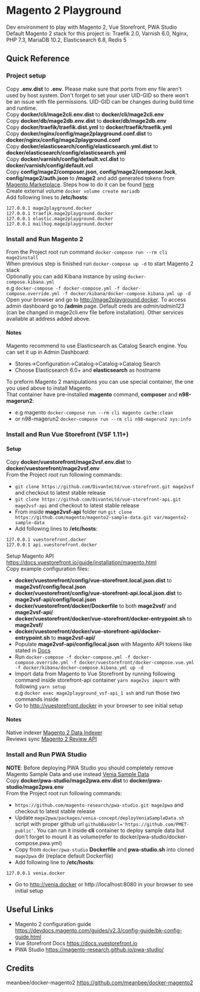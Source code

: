 # Magento 2 Playground   
Dev environment to play with Magento 2, Vue Storefront, PWA Studio   
Default Magento 2 stack for this project is: Traefik 2.0, Varnish 6.0, Nginx, PHP 7.3, MariaDB 10.2, Elasticsearch 6.8, Redis 5

## Quick Reference
### Project setup
Copy **.env.dist** to **.env**. Please make sure that ports from env file aren't used by host system. Don't forget to set your user UID-GID so there won't be an issue with file permissions. UID-GID can be changes during build time and runtime.     
Copy **docker/cli/mage2cli.env.dist** to **docker/cli/mage2cli.env**   
Copy **docker/db/mage2db.env.dist** to **docker/db/mage2db.env**      
Copy **docker/traefik/traefik.dist.yml** to **docker/traefik/traefik.yml**   
Copy **docker/nginx/config/mage2playground.conf.dist** to **docker/nginx/config/mage2playground.conf**   
Copy **docker/elasticsearch/config/elasticsearch.yml.dist** to **docker/elasticsearch/config/elasticsearch.yml**   
Copy **docker/varnish/config/default.vcl.dist** to **docker/varnish/config/default.vcl**   
Copy **config/mage2/composer.json**, **config/mage2/composer.lock**, **config/mage2/auth.json** to **/mage2** and add generated tokens from [Magento Marketplace](https://marketplace.magento.com/). Steps how to do it can be found [here](https://devdocs.magento.com/guides/v2.3/install-gde/prereq/connect-auth.html)   
Create external volume `docker volume create mariadb`   
Add following lines to **/etc/hosts**:
```
127.0.0.1 mage2playground.docker
127.0.0.1 traefik.mage2playground.docker
127.0.0.1 elastic.mage2playground.docker
127.0.0.1 mailhog.mage2playground.docker
```

### Install and Run Magento 2
From the Project root run command `docker-compose run --rm cli mage2install`   
When previous step is finished run `docker-compose up -d` to start Magento 2 stack   
Optionally you can add Kibana instance by using `docker-compose.kibana.yml`   
e.g `docker-compose -f docker-compose.yml -f docker-compose.override.yml -f docker/kibana/docker-compose.kibana.yml up -d`   
Open your browser and go to http://mage2playground.docker. To access admin dashboard go to **/admin** page. Default creds are _admin/admin123_ (can be changed in mage2cli.env file before installation).
Other services available at address added above.   

#### Notes   
Magento recommend to use Elasticsearch as Catalog Search engine. You can set it up in Admin Dashboard:
- Stores->Configuration->Catalog->Catalog->Catalog Search  
- Choose Elasticsearch 6.0+ and **elasticsearch** as hostname  

To preform Magento 2 manipulations you can use special container, the one you used above to install Magento.   
That container have pre-installed **magento** command, **composer** and **n98-magerun2**:   
- e.g magento `docker-compose run --rm cli magento cache:clean`   
- or n98-magerun2 `docker-compose run --rm cli n98-magerun2 sys:info`   

### Install and Run Vue Storefront (VSF 1.11+)
#### Setup
Copy **docker/vuestorefront/mage2vsf.env.dist** to **docker/vuestorefront/mage2vsf.env**   
From the Project root run following commands:
- `git clone https://github.com/DivanteLtd/vue-storefront.git mage2vsf` and checkout to latest stable release
- `git clone https://github.com/DivanteLtd/vue-storefront-api.git mage2vsf-api` and checkout to latest stable release
- From inside **mage2vsf-api** folder run `git clone https://github.com/magento/magento2-sample-data.git var/magento2-sample-data`
- Add following lines to **/etc/hosts**:   
```
127.0.0.1 vuestorefront.docker
127.0.0.1 api.vuestorefront.docker
```
Setup Magento API https://docs.vuestorefront.io/guide/installation/magento.html   
Copy example configuration files:
- **docker/vuestorefront/config/vue-storefront.local.json.dist** to **mage2vsf/config/local.json**
- **docker/vuestorefront/config/vue-storefront-api.local.json.dist** to **mage2vsf-api/config/local.json**
- **docker/vuestorefront/docker/Dockerfile** to both **mage2vsf/** and **mage2vsf-api/**
- **docker/vuestorefront/docker/vue-storefront/docker-entrypoint.sh** to **mage2vsf/**
- **docker/vuestorefront/docker/vue-storefront-api/docker-entrypoint.sh** to **mage2vsf-api/**
- Populate **mage2vsf-api/config/local.json** with Magento API tokens like stated in [Docs](https://docs.vuestorefront.io/guide/installation/magento.html#fast-integration)
- Run `docker-compose -f docker-compose.yml -f docker-compose.override.yml -f docker/vuestorefront/docker-compose.vue.yml -f docker/kibana/docker-compose.kibana.yml up -d`
- Import data from Magento to Vue Storefront by running following command inside storefront-api container `yarn mage2vs import` with following `yarn setup`   
e.g `docker exec mage2playground_vsf-api_1 ash` and run those two commands inside   
- Go to http://vuestorefront.docker in your browser to see initial setup  

#### Notes     
Native indexer [Magento 2 Data Indexer](https://github.com/DivanteLtd/magento2-vsbridge-indexer)    
Reviews sync [Magento 2 Review API](https://github.com/DivanteLtd/magento2-review-api) 

### Install and Run PWA Studio
**NOTE**: Before deploying PWA Studio you should completely remove Magento Sample Data and use instead [Venia Sample Data](https://magento-research.github.io/pwa-studio/venia-pwa-concept/install-sample-data/)   
Copy **docker/pwa-studio/mage2pwa.env.dist** to **docker/pwa-studio/mage2pwa.env**   
From the Project root run following commands:
- `https://github.com/magento-research/pwa-studio.git mage2pwa` and checkout to latest stable release
- Update `mage2pwa/packages/venia-concept/deployVeniaSampleData.sh` script with proper github url `githubBaseUrl='https://github.com/PMET-public'`. You can run it inside **cli** container to deploy sample data but don't forget to mount it as volume(refer to docker/pwa-studio/docker-compose.pwa.yml)
- Copy from `docker/pwa-studio` **Dockerfile** and **pwa-studio.sh** into cloned `mage2pwa` dir (replace default Dockerfile)
- Add following line to **/etc/hosts**:   
```
127.0.0.1 venia.docker
```
- Go to http://venia.docker or http://localhost:8080 in your browser to see initial setup   

## Useful Links
- Magento 2 configuration guide https://devdocs.magento.com/guides/v2.3/config-guide/bk-config-guide.html
- Vue Storefront Docs https://docs.vuestorefront.io
- PWA Studio https://magento-research.github.io/pwa-studio/

## Credits
meanbee/docker-magento2 https://github.com/meanbee/docker-magento2
